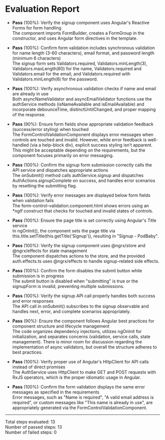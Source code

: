 # Evaluation Report

- **Pass** (100%): Verify the signup component uses Angular's Reactive Forms for form handling  
  The component imports FormBuilder, creates a FormGroup in the constructor, and uses Angular form directives in the template.

- **Pass** (100%): Confirm form validation includes synchronous validation for name length (3-60 characters), email format, and password length (minimum 6 characters)  
  The signup form sets Validators.required, Validators.minLength(3), Validators.maxLength(60) for the name, Validators.required and Validators.email for the email, and Validators.required with Validators.minLength(6) for the password.

- **Pass** (100%): Verify asynchronous validation checks if name and email are already in use  
  Both asyncNameValidator and asyncEmailValidator functions use the authService methods (isNameAvailable and isEmailAvailable) and incorporate debounceTime, distinctUntilChanged, and proper mapping of the response.

- **Pass** (90%): Ensure form fields show appropriate validation feedback (success/error styling) when touched  
  The FormControlValidationComponent displays error messages when controls are touched and invalid. However, while error feedback is well-handled (via a help-block div), explicit success styling isn’t apparent. This might be acceptable depending on the requirements, but the component focuses primarily on error messaging.

- **Pass** (100%): Confirm the signup form submission correctly calls the API service and dispatches appropriate actions  
  The onSubmit() method calls authService.signup and dispatches AuthActions.signupComplete on success, and handles error scenarios by resetting the submitting flag.

- **Pass** (100%): Verify error messages are displayed below form fields when validation fails  
  The form-control-validation.component.html shows errors using an *ngIf construct that checks for touched and invalid states of controls.

- **Pass** (100%): Ensure the page title is set correctly using Angular's Title service  
  In ngOnInit(), the component sets the page title via this.title.setTitle(this.getTitle('Signup')), resulting in "Signup - PodBaby".

- **Pass** (100%): Verify the signup component uses @ngrx/store and @ngrx/effects for state management  
  The component dispatches actions to the store, and the provided auth.effects.ts uses @ngrx/effects to handle signup-related side effects.

- **Pass** (100%): Confirm the form disables the submit button while submission is in progress  
  The submit button is disabled when "submitting" is true or the signupForm is invalid, preventing multiple submissions.

- **Pass** (100%): Verify the signup API call properly handles both success and error responses  
  The API call in onSubmit() subscribes to the signup observable and handles next, error, and complete scenarios appropriately.

- **Pass** (90%): Ensure the component follows Angular best practices for component structure and lifecycle management  
  The code organizes dependency injections, utilizes ngOnInit for initialization, and separates concerns (validation, service calls, state management). There is minor room for discussion regarding the implementation of async validators, but overall the structure adheres to best practices.

- **Pass** (100%): Verify proper use of Angular's HttpClient for API calls instead of direct promises  
  The AuthService uses HttpClient to make GET and POST requests with RxJS operators, which is the proper idiomatic usage in Angular.

- **Pass** (100%): Confirm the form validation displays the same error messages as specified in the requirements  
  Error messages, such as "Name is required", "A valid email address is required", or custom messages like "This name is already in use", are appropriately generated via the FormControlValidationComponent.

---

Total steps evaluated: 13  
Number of passed steps: 13  
Number of failed steps: 0